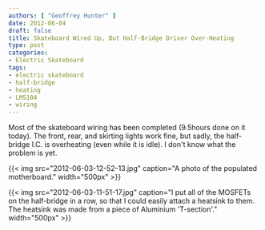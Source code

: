 ```yaml
---
authors: [ "Geoffrey Hunter" ]
date: 2012-06-04
draft: false
title: Skateboard Wired Up, But Half-Bridge Driver Over-Heating
type: post
categories:
- Electric Skateboard
tags:
- electric skateboard
- half-bridge
- heating
- LM5104
- wiring
---
```


Most of the skateboard wiring has been completed (9.5hours done on it today). The front, rear, and skirting lights work fine, but sadly, the half-bridge I.C. is overheating (even while it is idle). I don't know what the problem is yet.

{{< img src="2012-06-03-12-52-13.jpg" caption="A photo of the populated motherboard."  width="500px" >}}

{{< img src="2012-06-03-11-51-17.jpg" caption="I put all of the MOSFETs on the half-bridge in a row, so that I could easily attach a heatsink to them. The heatsink was made from a piece of Aluminium 'T-section'."  width="500px" >}}

